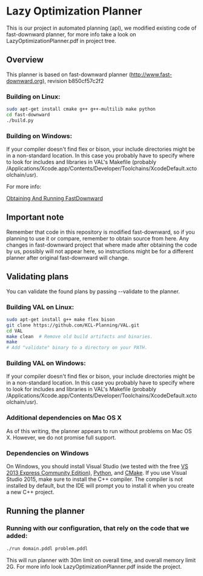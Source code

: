 # Lazy Optimization Planner

This is our project in automated planning (apl), we modified existing code of
fast-downward planner, for more info take a look on LazyOptimizationPlanner.pdf 
in project tree. 

## Overview

This planner is based on fast-downward planner (http://www.fast-downward.org),
revision b850cf57c2f2

### Building on Linux:

~~~ sh
sudo apt-get install cmake g++ g++-multilib make python
cd fast-downward
./build.py
~~~


### Building on Windows:

If your compiler doesn't find flex or bison, your include directories might be in a non-standard location. In this case you probably have to specify where to look for includes and libraries in VAL's Makefile (probably /Applications/Xcode.app/Contents/Developer/Toolchains/XcodeDefault.xctoolchain/usr). 

For more info: 

[Obtaining And Running FastDownward](http://www.fast-downward.org/ObtainingAndRunningFastDownward)

## Important note

Remember that code in this repository is modified fast-downward, so if you 
planning to use it or compare, remember to obtain source from here. Any changes
in fast-downward project that where made after obtaining the code by us, possibly
will not appear here, so instructions might be for a different planner after original fast-downward will change.


## Validating plans

You can validate the found plans by passing --validate to the planner.

### Building VAL on Linux: 

~~~ sh
sudo apt-get install g++ make flex bison
git clone https://github.com/KCL-Planning/VAL.git
cd VAL
make clean  # Remove old build artifacts and binaries.
make
# Add "validate" binary to a directory on your PATH.
~~~


### Building VAL on Windows:

If your compiler doesn't find flex or bison, your include directories might be in a non-standard location. In this case you probably have to specify where to look for includes and libraries in VAL's Makefile (probably /Applications/Xcode.app/Contents/Developer/Toolchains/XcodeDefault.xctoolchain/usr). 


### Additional dependencies on Mac OS X

As of this writing, the planner appears to run without problems on Mac OS X. However, we do not promise full support. 

### Dependencies on Windows

On Windows, you should install Visual Studio (we tested with the free [VS 2013 Express Community Edition](https://www.visualstudio.com/en-us/downloads/download-visual-studio-vs.aspx)), [Python](https://www.python.org/downloads/windows/), and [CMake](http://www.cmake.org/download/). If you use Visual Studio 2015, make sure to install the C++ compiler. The compiler is not installed by default, but the IDE will prompt you to install it when you create a new C++ project. 

## Running the planner


### Running with our configuration, that rely on the code that we added:
~~~ sh
./run domain.pddl problem.pddl
~~~

This will run planner with 30m limit on overall time, and overall memory limit 2G.
For more info look LazyOptimizationPlanner.pdf inside the project.

